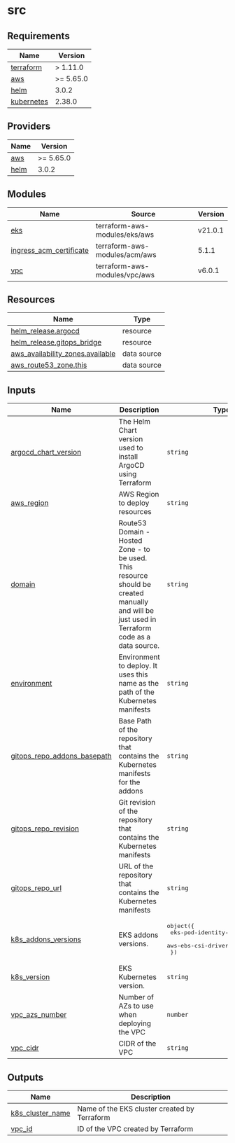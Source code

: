# src

<!-- BEGIN_TF_DOCS -->
## Requirements

| Name | Version |
|------|---------|
| <a name="requirement_terraform"></a> [terraform](#requirement\_terraform) | > 1.11.0 |
| <a name="requirement_aws"></a> [aws](#requirement\_aws) | >= 5.65.0 |
| <a name="requirement_helm"></a> [helm](#requirement\_helm) | 3.0.2 |
| <a name="requirement_kubernetes"></a> [kubernetes](#requirement\_kubernetes) | 2.38.0 |

## Providers

| Name | Version |
|------|---------|
| <a name="provider_aws"></a> [aws](#provider\_aws) | >= 5.65.0 |
| <a name="provider_helm"></a> [helm](#provider\_helm) | 3.0.2 |

## Modules

| Name | Source | Version |
|------|--------|---------|
| <a name="module_eks"></a> [eks](#module\_eks) | terraform-aws-modules/eks/aws | v21.0.1 |
| <a name="module_ingress_acm_certificate"></a> [ingress\_acm\_certificate](#module\_ingress\_acm\_certificate) | terraform-aws-modules/acm/aws | 5.1.1 |
| <a name="module_vpc"></a> [vpc](#module\_vpc) | terraform-aws-modules/vpc/aws | v6.0.1 |

## Resources

| Name | Type |
|------|------|
| [helm_release.argocd](https://registry.terraform.io/providers/hashicorp/helm/3.0.2/docs/resources/release) | resource |
| [helm_release.gitops_bridge](https://registry.terraform.io/providers/hashicorp/helm/3.0.2/docs/resources/release) | resource |
| [aws_availability_zones.available](https://registry.terraform.io/providers/hashicorp/aws/latest/docs/data-sources/availability_zones) | data source |
| [aws_route53_zone.this](https://registry.terraform.io/providers/hashicorp/aws/latest/docs/data-sources/route53_zone) | data source |

## Inputs

| Name | Description | Type | Default | Required |
|------|-------------|------|---------|:--------:|
| <a name="input_argocd_chart_version"></a> [argocd\_chart\_version](#input\_argocd\_chart\_version) | The Helm Chart version used to install ArgoCD using Terraform | `string` | `"8.2.1"` | no |
| <a name="input_aws_region"></a> [aws\_region](#input\_aws\_region) | AWS Region to deploy resources | `string` | n/a | yes |
| <a name="input_domain"></a> [domain](#input\_domain) | Route53 Domain - Hosted Zone - to be used. This resource should be created manually and will be just used in Terraform code as a data source. | `string` | n/a | yes |
| <a name="input_environment"></a> [environment](#input\_environment) | Environment to deploy. It uses this name as the path of the Kubernetes manifests | `string` | n/a | yes |
| <a name="input_gitops_repo_addons_basepath"></a> [gitops\_repo\_addons\_basepath](#input\_gitops\_repo\_addons\_basepath) | Base Path of the repository that contains the Kubernetes manifests for the addons | `string` | n/a | yes |
| <a name="input_gitops_repo_revision"></a> [gitops\_repo\_revision](#input\_gitops\_repo\_revision) | Git revision of the repository that contains the Kubernetes manifests | `string` | n/a | yes |
| <a name="input_gitops_repo_url"></a> [gitops\_repo\_url](#input\_gitops\_repo\_url) | URL of the repository that contains the Kubernetes manifests | `string` | n/a | yes |
| <a name="input_k8s_addons_versions"></a> [k8s\_addons\_versions](#input\_k8s\_addons\_versions) | EKS addons versions. | <pre>object({<br/>    eks-pod-identity-agent = string<br/>    aws-ebs-csi-driver     = string<br/>  })</pre> | <pre>{<br/>  "aws-ebs-csi-driver": "v1.44.0-eksbuild.1",<br/>  "eks-pod-identity-agent": "v1.3.7-eksbuild.2"<br/>}</pre> | no |
| <a name="input_k8s_version"></a> [k8s\_version](#input\_k8s\_version) | EKS Kubernetes version. | `string` | `"1.33"` | no |
| <a name="input_vpc_azs_number"></a> [vpc\_azs\_number](#input\_vpc\_azs\_number) | Number of AZs to use when deploying the VPC | `number` | `2` | no |
| <a name="input_vpc_cidr"></a> [vpc\_cidr](#input\_vpc\_cidr) | CIDR of the VPC | `string` | n/a | yes |

## Outputs

| Name | Description |
|------|-------------|
| <a name="output_k8s_cluster_name"></a> [k8s\_cluster\_name](#output\_k8s\_cluster\_name) | Name of the EKS cluster created by Terraform |
| <a name="output_vpc_id"></a> [vpc\_id](#output\_vpc\_id) | ID of the VPC created by Terraform |
<!-- END_TF_DOCS -->
